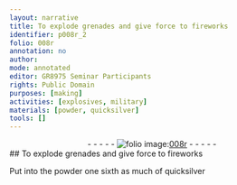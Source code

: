 ```yaml
---
layout: narrative
title: To explode grenades and give force to fireworks
identifier: p008r_2
folio: 008r
annotation: no
author:
mode: annotated
editor: GR8975 Seminar Participants
rights: Public Domain
purposes: [making]
activities: [explosives, military]
materials: [powder, quicksilver]
tools: []
---
```


 <div class="folio" align="center">- - - - - <a href="http://gallica.bnf.fr/ark:/12148/btv1b10500001g/f21.image" target="_blank"><img src="https://cu-mkp.github.io/GR8975-edition/assets/photo-icon.png" alt="folio image: " style="display:inline-block; margin-bottom:-3px;"/>008r</a> - - - - - </div> 
## To explode grenades and give force to fireworks

 
 <span class="activity"></span> <span class="activity"></span> Put into the <span class="material">powder</span> <span class="unit">one sixth as much</span> of <span class="material">quicksilver</span> 
 